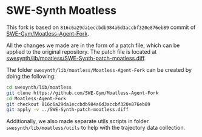# SWE-Synth Moatless

This fork is based on `816c6a29da1eccbdb984a6d3accbf320e876eb89` commit of [SWE-Gym/Moatless-Agent-Fork](https://github.com/SWE-Gym/Moatless-Agent-Fork).

All the changes we made are in the form of a patch file, which can be applied to the original repository. The patch file is located at [swesynth/lib/moatless/SWE-Synth-patch-moatless.diff](./SWE-Synth-patch-moatless.diff).

The folder `swesynth/lib/moatless/Moatless-Agent-Fork` can be created by doing the following:

```bash
cd swesynth/lib/moatless
git clone https://github.com/SWE-Gym/Moatless-Agent-Fork
cd Moatless-Agent-Fork
git checkout 816c6a29da1eccbdb984a6d3accbf320e876eb89
git apply -v ../SWE-Synth-patch-moatless.diff
```

Additionally, we also made separate utils scripts in folder `swesynth/lib/moatless/utils` to help with the trajectory data collection.
